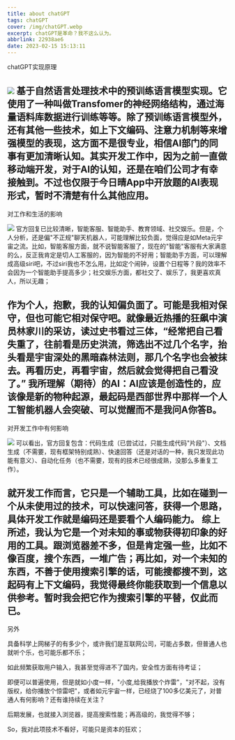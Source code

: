 ```yaml
---
title: about chatGPT
tags: chatGPT
cover: /img/chatGPT.webp
excerpt: chatGPT是革命？我不这么认为。
abbrlink: 22938ae6
date: 2023-02-15 15:13:11
---
```


chatGPT实现原理

![](https://cdn.jsdelivr.net/gh/Altman29/ImgHost/BLOG_PIC/01.png)
基于自然语言处理技术中的预训练语言模型实现。它使用了一种叫做Transfomer的神经网络结构，通过海量语料库数据进行训练等等。除了预训练语言模型外，还有其他一些技术，如上下文编码、注意力机制等来增强模型的表现，这方面不是很专业，相信AI部门的同事有更加清晰认知。其实开发工作中，因为之前一直做移动端开发，对于AI的认知，还是在咱们公司才有幸接触到。不过也仅限于今日晴App中开放题的AI表现形式，暂时不清楚有什么其他应用。
---
对工作和生活的影响

![](https://cdn.jsdelivr.net/gh/Altman29/ImgHost/BLOG_PIC/02.png)
官方回复已比较清晰，智能客服、智能助手、教育领域、社交娱乐。但是，个人分析，还是偏"不正规"聊天机器人，可能理解比较负面，觉得应是如Meta元宇宙之流。比如，智能客服方面，就不说智能客服了，现在的"智能"客服有大家满意的么，反正我肯定是切人工客服的，因为智能的不好用；智能助手方面，可以理解成高级siri吧，不过siri我也不怎么用，比如定个闹钟，设置个日程等？我的效率不会因为一个智能助手提高多少；社交娱乐方面，都社交了、娱乐了，我更喜欢真人，所以无趣；

作为个人，抱歉，我的认知偏负面了。可能是我相对保守，但也可能它相对保守吧。就像最近热播的狂飙中演员林家川的采访，读过史书看过三体，“经常把自己看失重了，往前看是历史洪流，筛选出不过几个名字，抬头看是宇宙深处的黑暗森林法则，那几个名字也会被抹去。再看历史，再看宇宙，然后就会觉得把自己看没了。”
我所理解（期待）的AI：AI应该是创造性的，应该像是新的物种起源，最起码是西部世界中那样一个人工智能机器人会突破、可以觉醒而不是我问A你答B。
---
对开发工作中有何影响

![](https://cdn.jsdelivr.net/gh/Altman29/ImgHost/BLOG_PIC/03.png) 
可以看出，官方回复包含：代码生成（已尝试过，只能生成代码"片段"）、文档生成（不需要，现有框架特别成熟）、快速回答（还是对话的一种，我只发现此功能有意义）、自动化任务（也不需要，现有的技术已经很成熟，没那么多重复工作）。

就开发工作而言，它只是一个辅助工具，比如在碰到一个从未使用过的技术，可以快速问答，获得一个思路，具体开发工作就是编码还是要看个人编码能力。
综上所述，我认为它是一个对未知的事或物获得初印象的好用的工具。跟浏览器差不多，但是肯定强一些，比如不像百度，搜个东西，一堆广告；再比如，对一个未知的东西，不善于使用搜索引擎的话，可能搜都搜不到，这起码有上下文编码，我觉得最终你能获取到一个信息以供参考。暂时我会把它作为搜索引擎的平替，仅此而已。
---
另外

具备科学上网梯子的有多少个，或许我们是互联网公司，可能占多数，但普通人也就听个乐，也可能乐都不乐；

如此频繁获取用户输入，我甚至觉得进不了国内，安全性方面有待考证；

即便可以普遍使用，但是就如小度一样，"小度,给我播放个炸雷"，"对不起，没有版权，给你播放个惊雷吧"，或者如元宇宙一样，已经烧了100多亿美元了，对普通人有何影响？还有谁持续在关注？

后期发展，也就接入浏览器，提高搜索性能；再高级的，我觉得不够；

So，我对此项技术不看好，可能只是资本的狂欢；

